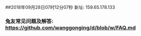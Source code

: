 ##2018年09月28日07时12分07秒 新址: 159.65.178.133
### 兔友常见问题及解答: https://github.com/wanggonging/d/blob/w/FAQ.md
